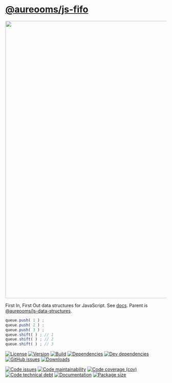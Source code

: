 [@aureooms/js-fifo](https://aureooms.github.io/js-fifo)
==

<img src="https://cdn.rawgit.com/aureooms/js-fifo/master/media/sketch.svg" width="864">

First In, First Out data structures for JavaScript.
See [docs](https://aureooms.github.io/js-fifo).
Parent is [@aureooms/js-data-structures](https://github.com/aureooms/js-data-structures).

```js
queue.push( 1 ) ;
queue.push( 2 ) ;
queue.push( 3 ) ;
queue.shift( ) ; // 1
queue.shift( ) ; // 2
queue.shift( ) ; // 3
```


[![License](https://img.shields.io/github/license/aureooms/js-fifo.svg)](https://raw.githubusercontent.com/aureooms/js-fifo/master/LICENSE)
[![Version](https://img.shields.io/npm/v/@aureooms/js-fifo.svg)](https://www.npmjs.org/package/@aureooms/js-fifo)
[![Build](https://img.shields.io/travis/aureooms/js-fifo/master.svg)](https://travis-ci.org/aureooms/js-fifo/branches)
[![Dependencies](https://img.shields.io/david/aureooms/js-fifo.svg)](https://david-dm.org/aureooms/js-fifo)
[![Dev dependencies](https://img.shields.io/david/dev/aureooms/js-fifo.svg)](https://david-dm.org/aureooms/js-fifo?type=dev)
[![GitHub issues](https://img.shields.io/github/issues/aureooms/js-fifo.svg)](https://github.com/aureooms/js-fifo/issues)
[![Downloads](https://img.shields.io/npm/dm/@aureooms/js-fifo.svg)](https://www.npmjs.org/package/@aureooms/js-fifo)

[![Code issues](https://img.shields.io/codeclimate/issues/aureooms/js-fifo.svg)](https://codeclimate.com/github/aureooms/js-fifo/issues)
[![Code maintainability](https://img.shields.io/codeclimate/maintainability/aureooms/js-fifo.svg)](https://codeclimate.com/github/aureooms/js-fifo/trends/churn)
[![Code coverage (cov)](https://img.shields.io/codecov/c/gh/aureooms/js-fifo/master.svg)](https://codecov.io/gh/aureooms/js-fifo)
[![Code technical debt](https://img.shields.io/codeclimate/tech-debt/aureooms/js-fifo.svg)](https://codeclimate.com/github/aureooms/js-fifo/trends/technical_debt)
[![Documentation](https://aureooms.github.io/js-fifo/badge.svg)](https://aureooms.github.io/js-fifo/source.html)
[![Package size](https://img.shields.io/bundlephobia/minzip/@aureooms/js-fifo)](https://bundlephobia.com/result?p=@aureooms/js-fifo)
